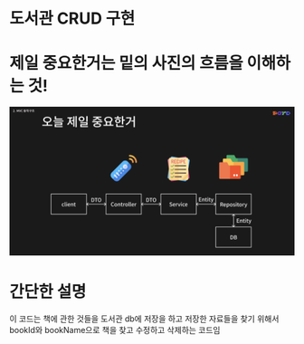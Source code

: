 # 도서관 CRUD 구현

# 제일 중요한거는 밑의 사진의 흐름을 이해하는 것!
![picture.png](src/main/resources/static/picture.png)

# 간단한 설명
이 코드는 책에 관한 것들을 도서관 db에 저장을 하고 저장한 자료들을 찾기 위해서 bookId와 bookName으로 책을 찾고 수정하고 삭제하는 코드임

